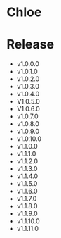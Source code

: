 # Chloe

# Release
  - v1.0.0.0
  - v1.0.1.0
  - v1.0.2.0
  - v1.0.3.0
  - v1.0.4.0
  - V1.0.5.0
  - V1.0.6.0
  - v1.0.7.0
  - v1.0.8.0
  - v1.0.9.0
  - v1.0.10.0
  - v1.1.0.0
  - v1.1.1.0
  - v1.1.2.0
  - v1.1.3.0
  - v1.1.4.0
  - v1.1.5.0
  - v1.1.6.0
  - v1.1.7.0
  - v1.1.8.0
  - v1.1.9.0
  - v1.1.10.0
  - v1.1.11.0
